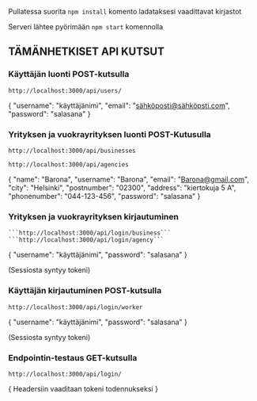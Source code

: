 Pullatessa suorita ```npm install``` komento ladataksesi vaadittavat kirjastot

Serveri lähtee pyörimään ```npm start``` komennolla

## TÄMÄNHETKISET API KUTSUT



### Käyttäjän luonti POST-kutsulla

```http://localhost:3000/api/users/```

{
	"username": "käyttäjänimi",
	"email": "sähköposti@sähköpsti.com",
	"password": "salasana"
}
### Yrityksen ja vuokrayrityksen luonti POST-Kutusulla
```http://localhost:3000/api/businesses```

```http://localhost:3000/api/agencies```

{
    "name": "Barona",
    "username": "Barona",
    "email": "Barona@gmail.com",
    "city": "Helsinki",
    "postnumber": "02300",
    "address": "kiertokuja 5 A",
    "phonenumber": "044-123-456",
    "password": "salasana"
}



### Yrityksen ja vuokrayrityksen kirjautuminen
	```http://localhost:3000/api/login/business```
	```http://localhost:3000/api/login/agency```
{
	"username": "käyttäjänimi",
	"password": "salasana"
}

(Sessiosta syntyy tokeni)



### Käyttäjän kirjautuminen POST-kutsulla

```http://localhost:3000/api/login/worker```

{
	"username": "käyttäjänimi",
	"password": "salasana"
}

(Sessiosta syntyy tokeni)


### Endpointin-testaus GET-kutsulla

```http://localhost:3000/api/login/```

{ Headersiin vaaditaan tokeni todennukseksi }

